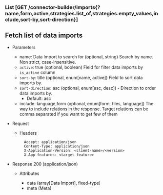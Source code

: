 ### List [GET /connector-builder/imports{?name,form,active,strategies.list_of,strategies.empty_values,include,sort-by,sort-direction}]

## Fetch list of data imports

+ Parameters
    + name: Data Import to search for (optional, string) 
        Search by name. Non strict, case-insensitive.
    + `active`: true (optional, boolean)
        Field for filter data imports by `is_active` column
    + `sort-by`: title (optional, enum[name, active])
        Field to sort data imports by. 
    + `sort-direction`: asc (optional, enum[asc, desc]) - Direction to order data imports by.
        + Default: asc
    + include: language,form (optional, enum[form, files, language])
        The way to include relations in the response. Target relations can be comma separated if you want to get few of them

+ Request
    + Headers

            Accept: application/json
            Content-Type: application/json
            X-Application-Version: <client-name>/<version>
            X-App-features: <target feature>

+ Response 200 (application/json)

    + Attributes

        + data (array[Data Import], fixed-type)
        + meta (Meta)

<!-- include(../../error_responses.md) -->
